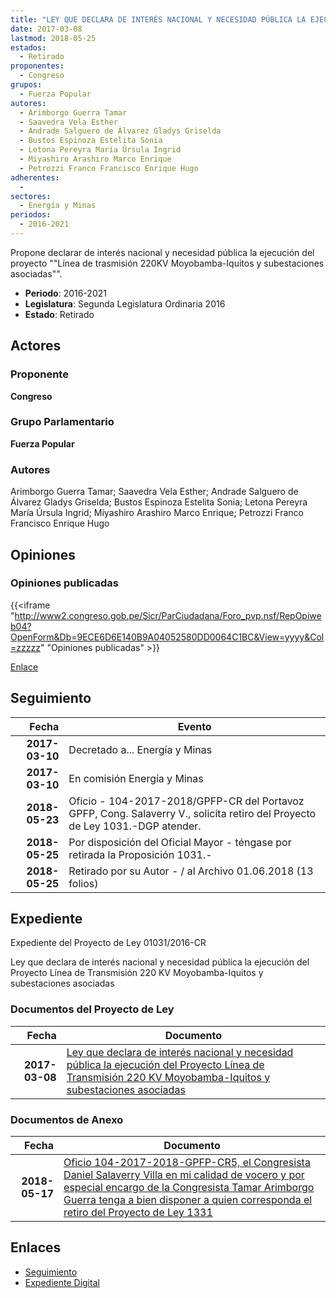 ```yaml
---
title: "LEY QUE DECLARA DE INTERÉS NACIONAL Y NECESIDAD PÚBLICA LA EJECUCIÓN DEL PROYECTO LÍNEA DE TRANSMISIÓN 220KV MOYOBAMBA-IQUITOS Y SUBESTACIONES ASOCIADAS"
date: 2017-03-08
lastmod: 2018-05-25
estados: 
  - Retirado
proponentes: 
  - Congreso
grupos: 
  - Fuerza Popular
autores: 
  - Arimborgo Guerra Tamar
  - Saavedra Vela Esther
  - Andrade Salguero de Álvarez Gladys Griselda
  - Bustos Espinoza Estelita Sonia
  - Letona Pereyra María Úrsula Ingrid
  - Miyashiro Arashiro Marco Enrique
  - Petrozzi Franco Francisco Enrique Hugo
adherentes: 
  - 
sectores: 
  - Energía y Minas
periodos: 
  - 2016-2021
---
```


Propone declarar de interés nacional y necesidad pública la ejecución del proyecto ""Línea de trasmisión 220KV Moyobamba-Iquitos y subestaciones asociadas"".

- **Periodo**: 2016-2021
- **Legislatura**: Segunda Legislatura Ordinaria 2016
- **Estado**: Retirado

## Actores

### Proponente

**Congreso**

### Grupo Parlamentario

**Fuerza Popular**

### Autores

Arimborgo Guerra Tamar; Saavedra Vela Esther; Andrade Salguero de Álvarez Gladys Griselda; Bustos Espinoza Estelita Sonia; Letona Pereyra María Úrsula Ingrid; Miyashiro Arashiro Marco Enrique; Petrozzi Franco Francisco Enrique Hugo


## Opiniones

### Opiniones publicadas

{{<iframe "http://www2.congreso.gob.pe/Sicr/ParCiudadana/Foro_pvp.nsf/RepOpiweb04?OpenForm&Db=9ECE6D6E140B9A04052580DD0064C1BC&View=yyyy&Col=zzzzz" "Opiniones publicadas" >}}

[Enlace](http://www2.congreso.gob.pe/Sicr/ParCiudadana/Foro_pvp.nsf/RepOpiweb04?OpenForm&Db=9ECE6D6E140B9A04052580DD0064C1BC&View=yyyy&Col=zzzzz)

## Seguimiento

| Fecha | Evento |
|------:|--------|
| **2017-03-10** | Decretado a... Energía y Minas|
| **2017-03-10** | En comisión Energía y Minas|
| **2018-05-23** | Oficio - 104-2017-2018/GPFP-CR del Portavoz GPFP, Cong. Salaverry V., solicita retiro del Proyecto de Ley 1031.-DGP atender.|
| **2018-05-25** | Por disposición del Oficial Mayor - téngase por retirada la Proposición 1031.-|
| **2018-05-25** | Retirado por su Autor - / al Archivo 01.06.2018 (13 folios)|


## Expediente

Expediente del Proyecto de Ley 01031/2016-CR

Ley que declara de interés nacional y necesidad pública la ejecución del Proyecto Línea de Transmisión 220 KV Moyobamba-Iquitos y subestaciones asociadas


### Documentos del Proyecto de Ley

| Fecha | Documento |
|------:|--------|
| **2017-03-08** | [Ley que declara de interés nacional y necesidad pública la ejecución del Proyecto Línea de Transmisión 220 KV Moyobamba-Iquitos y subestaciones asociadas](http://www.leyes.congreso.gob.pe/Documentos/2016_2021/Proyectos_de_Ley_y_de_Resoluciones_Legislativas/PL0103120170308.PDF) |

### Documentos de Anexo

| Fecha | Documento |
|------:|--------|
| **2018-05-17** | [Oficio 104-2017-2018-GPFP-CR5, el Congresista Daniel Salaverry Villa en mi calidad de vocero y por especial encargo de la Congresista Tamar Arimborgo Guerra tenga a bien disponer a quien corresponda el retiro del Proyecto de Ley 1331](http://www.leyes.congreso.gob.pe/Documentos/2016_2021/Retiro_de_Proyecto/OFICIO-104-2017-2018-GPFP-CR.pdf) |

## Enlaces 

- [Seguimiento](http://www2.congreso.gob.pe/Sicr/TraDocEstProc/CLProLey2016.nsf/f7fff46988ca05b1052578e100829cc7/64ac7588eec69691052580dd0063dbd1?OpenDocument)
- [Expediente Digital](http://www2.congreso.gob.pehttp://www2.congreso.gob.pe/Sicr/TraDocEstProc/CLProLey2016.nsf/f7fff46988ca05b1052578e100829cc7/64ac7588eec69691052580dd0063dbd1?OpenDocument&Click=05257FB7005EB655.eb71d0cf91d8294e05256cdf006b5706/$Body/0.1C6C)

